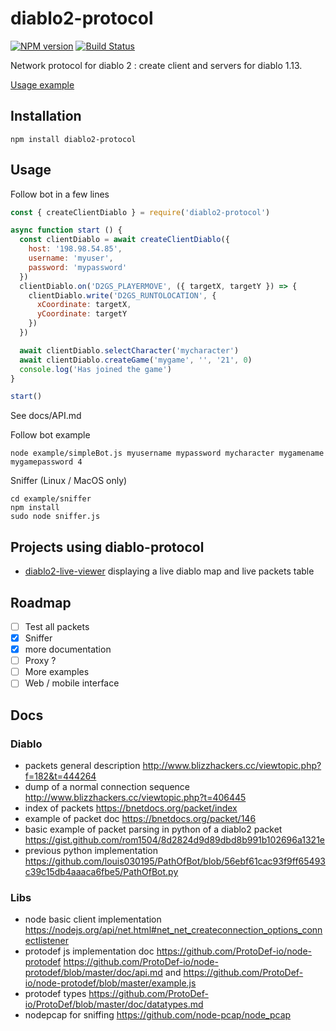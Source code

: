 # diablo2-protocol
[![NPM version](https://img.shields.io/npm/v/diablo2-protocol.svg)](http://npmjs.com/package/diablo2-protocol)
[![Build Status](https://img.shields.io/circleci/project/louis030195/diablo2-protocol/master.svg)](https://circleci.com/gh/louis030195/diablo2-protocol)


Network protocol for diablo 2 : create client and servers for diablo 1.13.

[Usage example](https://www.youtube.com/watch?v=KYPTijLiwMI&feature=youtu.be)



## Installation

```
npm install diablo2-protocol
```

## Usage

Follow bot in a few lines

```js
const { createClientDiablo } = require('diablo2-protocol')

async function start () {
  const clientDiablo = await createClientDiablo({
    host: '198.98.54.85',
    username: 'myuser',
    password: 'mypassword'
  })
  clientDiablo.on('D2GS_PLAYERMOVE', ({ targetX, targetY }) => {
    clientDiablo.write('D2GS_RUNTOLOCATION', {
      xCoordinate: targetX,
      yCoordinate: targetY
    })
  })

  await clientDiablo.selectCharacter('mycharacter')
  await clientDiablo.createGame('mygame', '', '21', 0)
  console.log('Has joined the game')
}

start()

```

See docs/API.md

Follow bot example

```
node example/simpleBot.js myusername mypassword mycharacter mygamename mygamepassword 4
```

Sniffer (Linux / MacOS only)

```
cd example/sniffer
npm install
sudo node sniffer.js
```

## Projects using diablo-protocol

* [diablo2-live-viewer](https://github.com/rom1504/diablo2-live-viewer) displaying a live diablo map and live packets table


## Roadmap
- [ ] Test all packets
- [x] Sniffer
- [x] more documentation
- [ ] Proxy ?
- [ ] More examples
- [ ] Web / mobile interface

## Docs

### Diablo

* packets general description http://www.blizzhackers.cc/viewtopic.php?f=182&t=444264
* dump of a normal connection sequence http://www.blizzhackers.cc/viewtopic.php?t=406445
* index of packets https://bnetdocs.org/packet/index
* example of packet doc https://bnetdocs.org/packet/146
* basic example of packet parsing in python of a diablo2 packet https://gist.github.com/rom1504/8d2824d9d89dbd8b991b102696a1321e
* previous python implementation https://github.com/louis030195/PathOfBot/blob/56ebf61cac93f9ff65493c39c15db4aaaca6fbe5/PathOfBot.py

### Libs

* node basic client implementation https://nodejs.org/api/net.html#net_net_createconnection_options_connectlistener
* protodef js implementation doc https://github.com/ProtoDef-io/node-protodef https://github.com/ProtoDef-io/node-protodef/blob/master/doc/api.md and https://github.com/ProtoDef-io/node-protodef/blob/master/example.js
* protodef types https://github.com/ProtoDef-io/ProtoDef/blob/master/doc/datatypes.md
* nodepcap for sniffing https://github.com/node-pcap/node_pcap